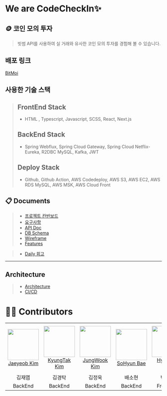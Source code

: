 # We are CodeCheckIn✨

## 🪙 코인 모의 투자
>빗썸 API를 사용하여 실 거래와 유사한 코인 모의 투자를 경험해 볼 수 있습니다.

## 배포 링크
[BitMoi](http://bitmoiapp.com)

## 사용한 기술 스택

> ## FrontEnd Stack
>   * HTML , Typescript, Javascript, SCSS, React, Next.js
> ## BackEnd Stack
>   * Spring Webflux, Spring Cloud Gateway, Spring Cloud Netflix-Eureka, R2DBC MySQL, Kafka, JWT
> ## Deploy Stack
>   * Github, Github Action, AWS Codedeploy, AWS S3, AWS EC2, AWS RDS MySQL, AWS MSK, AWS Cloud Front



<!-- ### FrontEnd Stack
<img src="https://img.shields.io/badge/html5-E34F26?style=for-the-badge&logo=html5&logoColor=white"> <img src="https://img.shields.io/badge/css3-1572B6?style=for-the-badge&logo=css3&logoColor=white"> <img src="https://img.shields.io/badge/typeScript-3178C6?style=for-the-badge&logo=typeScript&logoColor=black"> <img src="https://img.shields.io/badge/javascript-F7DF1E?style=for-the-badge&logo=javascript&logoColor=black"> <img src="https://img.shields.io/badge/next.js-000000?style=for-the-badge&logo=next.js&logoColor=white"> <img src="https://img.shields.io/badge/react-61DAFB?style=for-the-badge&logo=react&logoColor=black"> <img src="https://img.shields.io/badge/mobx-764ABC?style=for-the-badge&logo=redux&logoColor=white"> 

### BackEnd Stack
<img src="https://img.shields.io/badge/java-007396?style=for-the-badge&logo=java&logoColor=white"> <img src="https://img.shields.io/badge/spring-6DB33F?style=for-the-badge&logo=springboot&logoColor=white"> <img src="https://img.shields.io/badge/gradle-02303A?style=for-the-badge&logo=gradle&logoColor=white"> <img src="https://img.shields.io/badge/jwt-000000?style=for-the-badge&logo=json%20web%20tokens&logoColor=white"> <img src="https://img.shields.io/badge/kafka-231F20?style=for-the-badge&logo=apachekafka&logoColor=white"> <img src="https://img.shields.io/badge/mysql-4479A1?style=for-the-badge&logo=mysql&logoColor=white">

### Deploy Stack
<img src="https://img.shields.io/badge/git-F05032?style=for-the-badge&logo=git&logoColor=white"> <img src="https://img.shields.io/badge/github-181717?style=for-the-badge&logo=GitHub&logoColor=white"> <img src="https://img.shields.io/badge/github action-2088FF?style=for-the-badge&logo=GitHub Actions&logoColor=white"> <img src="https://img.shields.io/badge/aws-FF9900?style=for-the-badge&logo=Amazon AWS&logoColor=white"> <img src="https://img.shields.io/badge/amazon%20s3-569A31?style=for-the-badge&logo=amazons3&logoColor=white"> <img src="https://img.shields.io/badge/amazon%20msk-231F20?style=for-the-badge&logo=Apache Kafka&logoColor=white">  -->


## 📋 Documents
>- [프로젝트 칸반보드](https://github.com/radic2510/Team-CodeCheckIn/projects/1) <br/>
>- [요구사항](https://github.com/CodeCheckIn/BitMoi/wiki/Requirements) <br/>
>- [API Doc](https://github.com/CodeCheckIn/BitMoi/wiki/API-Documentation) <br/>
>- [DB Schema](https://github.com/CodeCheckIn/BitMoi/wiki/DB-Schema) <br/>
>- [Wireframe](https://github.com/CodeCheckIn/BitMoi/wiki/Wireframe) <br/>
>- [Features](https://github.com/CodeCheckIn/BitMoi/wiki/Features) <br/>

>- [Daily 회고](https://github.com/CodeCheckIn/Team-CodeCheckIn/wiki/Retrospect) <br/>

***
## Architecture
>- [Architecture](https://github.com/CodeCheckIn/BitMoi/wiki/Architecture) <br/>
>- [CI/CD](https://github.com/CodeCheckIn/BitMoi/wiki/CICD) <br/>


# 🧑‍💻 Contributors
<table>
    <tr>
        <td align="center" width="130px" height="160px">
            <a href="https://github.com/radic2510"><img height="100px" width="100px" src="https://avatars.githubusercontent.com/radic2510" /></a>
            <br />
            <a href="https://github.com/radic2510">Jaeyeob Kim</a>
        </td>
        <td align="center" width="130px" height="160px">
            <a href="https://github.com/tak6831"><img height="100px" width="100px" src="https://avatars.githubusercontent.com/tak6831" /></a>
            <br />
            <a href="https://github.com/tak6831">KyungTak Kim</a>
        </td>
        <td align="center" width="130px" height="160px">
            <a href="https://github.com/kjwjw95"><img height="100px" width="100px" src="https://avatars.githubusercontent.com/kjwjw95" /></a>
            <br />
            <a href="https://github.com/kjwjw95">JungWook Kim</a>
        </td>
        <td align="center" width="130px" height="160px">
            <a href="https://github.com/qpyu66"><img height="100px" width="100px" src="https://avatars.githubusercontent.com/qpyu66" /></a>
            <br />
            <a href="https://github.com/qpyu66">SoHyun Bae</a>
        </td>
        <td align="center" width="130px" height="160px">
            <a href="https://github.com/J-Bback"><img height="100px" width="100px" src="https://avatars.githubusercontent.com/J-Bback" /></a>
            <br />
            <a href="https://github.com/J-Bback">HyunJae Park</a>
        </td>
    </tr>
    <tr>
       <td align="center">
         김재엽
       </td>
       <td align="center">
         김경탁
       </td>
      <td align="center">
         김정욱
      </td>
      <td align="center">
         배소현
      </td>
      <td align="center">
         박현재
      </td>
    </tr>
    <tr>
      <td align="center">
         BackEnd
       </td>
      <td align="center">
         BackEnd
      </td>
      <td align="center">
         BackEnd
      </td>
      <td align="center">
         BackEnd
      </td>
      <td align="center">
         FrontEnd
      </td>
    </tr>
</table>

